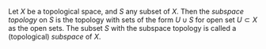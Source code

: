 Let $X$ be a topological space, and $S$ any subset of $X$. Then the *subspace topology* on $S$ is the topology with sets of the form $U \cup S$ for open set $U \subset X$ as the open sets. The subset $S$ with the subspace topology is called a (topological) *subspace* of $X$.
